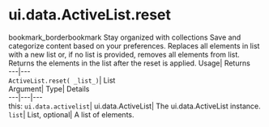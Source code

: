  
#  ui.data.ActiveList.reset 
bookmark_borderbookmark Stay organized with collections  Save and categorize content based on your preferences.
Replaces all elements in list with a new list or, if no list is provided, removes all elements from list. 
Returns the elements in the list after the reset is applied.
Usage| Returns  
---|---  
`ActiveList.reset( _list_)`| List  
Argument| Type| Details  
---|---|---  
this: `ui.data.activelist`| ui.data.ActiveList| The ui.data.ActiveList instance.  
`list`| List, optional| A list of elements.  
